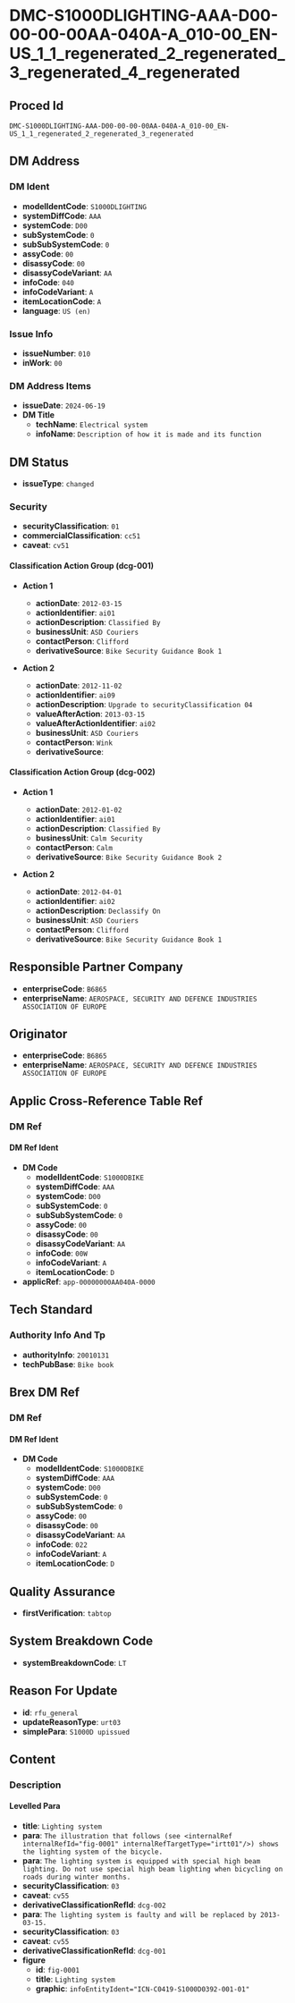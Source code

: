 # DMC-S1000DLIGHTING-AAA-D00-00-00-00AA-040A-A_010-00_EN-US_1_1_regenerated_2_regenerated_3_regenerated_4_regenerated

## Proced Id

`DMC-S1000DLIGHTING-AAA-D00-00-00-00AA-040A-A_010-00_EN-US_1_1_regenerated_2_regenerated_3_regenerated`

## DM Address

### DM Ident

*   **modelIdentCode**: `S1000DLIGHTING`
*   **systemDiffCode**: `AAA`
*   **systemCode**: `D00`
*   **subSystemCode**: `0`
*   **subSubSystemCode**: `0`
*   **assyCode**: `00`
*   **disassyCode**: `00`
*   **disassyCodeVariant**: `AA`
*   **infoCode**: `040`
*   **infoCodeVariant**: `A`
*   **itemLocationCode**: `A`
*   **language**: `US (en)`

### Issue Info

*   **issueNumber**: `010`
*   **inWork**: `00`

### DM Address Items

*   **issueDate**: `2024-06-19`
*   **DM Title**
    *   **techName**: `Electrical system`
    *   **infoName**: `Description of how it is made and its function`

## DM Status

*   **issueType**: `changed`

### Security

*   **securityClassification**: `01`
*   **commercialClassification**: `cc51`
*   **caveat**: `cv51`

#### Classification Action Group (dcg-001)

*   **Action 1**
    *   **actionDate**: `2012-03-15`
    *   **actionIdentifier**: `ai01`
    *   **actionDescription**: `Classified By`
    *   **businessUnit**: `ASD Couriers`
    *   **contactPerson**: `Clifford`
    *   **derivativeSource**: `Bike Security Guidance Book 1`

*   **Action 2**
    *   **actionDate**: `2012-11-02`
    *   **actionIdentifier**: `ai09`
    *   **actionDescription**: `Upgrade to securityClassification 04`
    *   **valueAfterAction**: `2013-03-15`
    *   **valueAfterActionIdentifier**: `ai02`
    *   **businessUnit**: `ASD Couriers`
    *   **contactPerson**: `Wink`
    *   **derivativeSource**: 

#### Classification Action Group (dcg-002)

*   **Action 1**
    *   **actionDate**: `2012-01-02`
    *   **actionIdentifier**: `ai01`
    *   **actionDescription**: `Classified By`
    *   **businessUnit**: `Calm Security`
    *   **contactPerson**: `Calm`
    *   **derivativeSource**: `Bike Security Guidance Book 2`

*   **Action 2**
    *   **actionDate**: `2012-04-01`
    *   **actionIdentifier**: `ai02`
    *   **actionDescription**: `Declassify On`
    *   **businessUnit**: `ASD Couriers`
    *   **contactPerson**: `Clifford`
    *   **derivativeSource**: `Bike Security Guidance Book 1`

## Responsible Partner Company

*   **enterpriseCode**: `B6865`
*   **enterpriseName**: `AEROSPACE, SECURITY AND DEFENCE INDUSTRIES ASSOCIATION OF EUROPE`

## Originator

*   **enterpriseCode**: `B6865`
*   **enterpriseName**: `AEROSPACE, SECURITY AND DEFENCE INDUSTRIES ASSOCIATION OF EUROPE`

## Applic Cross-Reference Table Ref

### DM Ref

#### DM Ref Ident

*   **DM Code**
    *   **modelIdentCode**: `S1000DBIKE`
    *   **systemDiffCode**: `AAA`
    *   **systemCode**: `D00`
    *   **subSystemCode**: `0`
    *   **subSubSystemCode**: `0`
    *   **assyCode**: `00`
    *   **disassyCode**: `00`
    *   **disassyCodeVariant**: `AA`
    *   **infoCode**: `00W`
    *   **infoCodeVariant**: `A`
    *   **itemLocationCode**: `D`
*   **applicRef**: `app-00000000AA040A-0000`

## Tech Standard

### Authority Info And Tp

*   **authorityInfo**: `20010131`
*   **techPubBase**: `Bike book`

## Brex DM Ref

### DM Ref

#### DM Ref Ident

*   **DM Code**
    *   **modelIdentCode**: `S1000DBIKE`
    *   **systemDiffCode**: `AAA`
    *   **systemCode**: `D00`
    *   **subSystemCode**: `0`
    *   **subSubSystemCode**: `0`
    *   **assyCode**: `00`
    *   **disassyCode**: `00`
    *   **disassyCodeVariant**: `AA`
    *   **infoCode**: `022`
    *   **infoCodeVariant**: `A`
    *   **itemLocationCode**: `D`

## Quality Assurance

*   **firstVerification**: `tabtop`

## System Breakdown Code

*   **systemBreakdownCode**: `LT`

## Reason For Update

*   **id**: `rfu_general`
*   **updateReasonType**: `urt03`
*   **simplePara**: `S1000D upissued`

## Content

### Description

#### Levelled Para

*   **title**: `Lighting system`
*   **para**: `The illustration that follows (see <internalRef internalRefId="fig-0001" internalRefTargetType="irtt01"/>) shows the lighting system of the bicycle.`
*   **para**: `The lighting system is equipped with special high beam lighting. Do not use special high beam lighting when bicycling on roads during winter months.`
*   **securityClassification**: `03`
*   **caveat**: `cv55`
*   **derivativeClassificationRefId**: `dcg-002`
*   **para**: `The lighting system is faulty and will be replaced by 2013-03-15.`
*   **securityClassification**: `03`
*   **caveat**: `cv55`
*   **derivativeClassificationRefId**: `dcg-001`
*   **figure**
    *   **id**: `fig-0001`
    *   **title**: `Lighting system`
    *   **graphic**: `infoEntityIdent="ICN-C0419-S1000D0392-001-01"`